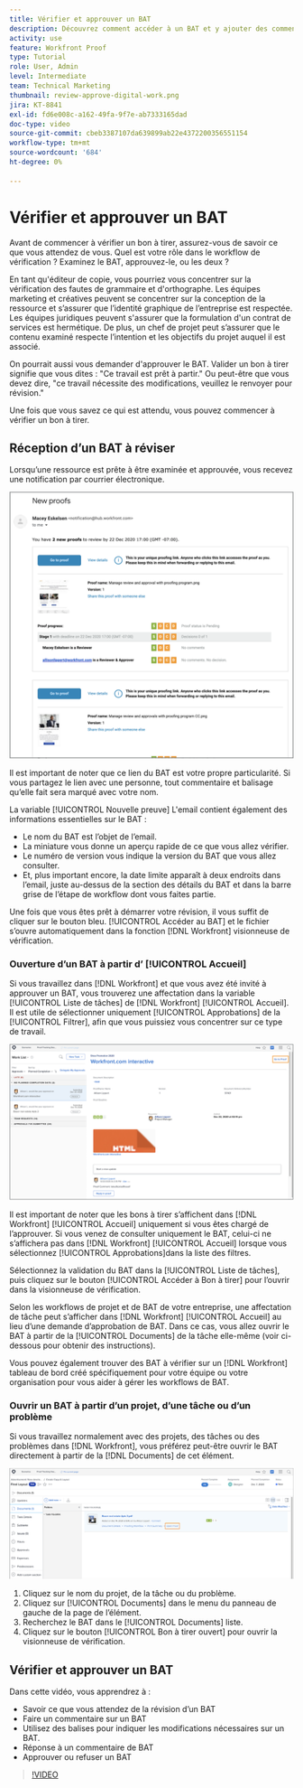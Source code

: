 ```yaml
---
title: Vérifier et approuver un BAT
description: Découvrez comment accéder à un BAT et y ajouter des commentaires, utiliser des balises pour indiquer les modifications nécessaires, répondre aux commentaires du BAT et prendre une décision sur un BAT dans [!DNL Workfront].
activity: use
feature: Workfront Proof
type: Tutorial
role: User, Admin
level: Intermediate
team: Technical Marketing
thumbnail: review-approve-digital-work.png
jira: KT-8841
exl-id: fd6e008c-a162-49fa-9f7e-ab7333165dad
doc-type: video
source-git-commit: cbeb3387107da639899ab22e4372200356551154
workflow-type: tm+mt
source-wordcount: '684'
ht-degree: 0%

---
```


# Vérifier et approuver un BAT

Avant de commencer à vérifier un bon à tirer, assurez-vous de savoir ce que vous attendez de vous. Quel est votre rôle dans le workflow de vérification ? Examinez le BAT, approuvez-le, ou les deux ?

En tant qu&#39;éditeur de copie, vous pourriez vous concentrer sur la vérification des fautes de grammaire et d&#39;orthographe. Les équipes marketing et créatives peuvent se concentrer sur la conception de la ressource et s’assurer que l’identité graphique de l’entreprise est respectée. Les équipes juridiques peuvent s&#39;assurer que la formulation d&#39;un contrat de services est hermétique. De plus, un chef de projet peut s’assurer que le contenu examiné respecte l’intention et les objectifs du projet auquel il est associé.

On pourrait aussi vous demander d&#39;approuver le BAT. Valider un bon à tirer signifie que vous dites : &quot;Ce travail est prêt à partir.&quot; Ou peut-être que vous devez dire, &quot;ce travail nécessite des modifications, veuillez le renvoyer pour révision.&quot;

Une fois que vous savez ce qui est attendu, vous pouvez commencer à vérifier un bon à tirer.

## Réception d’un BAT à réviser

Lorsqu’une ressource est prête à être examinée et approuvée, vous recevez une notification par courrier électronique.

![Image d’un nouvel email de BAT demandant la révision et l’approbation de deux bons à tirer dans [!DNL  Workfront].](assets/new-proof-emails.png)

Il est important de noter que ce lien du BAT est votre propre particularité. Si vous partagez le lien avec une personne, tout commentaire et balisage qu’elle fait sera marqué avec votre nom.

La variable [!UICONTROL Nouvelle preuve] L&#39;email contient également des informations essentielles sur le BAT :

* Le nom du BAT est l’objet de l’email.
* La miniature vous donne un aperçu rapide de ce que vous allez vérifier.
* Le numéro de version vous indique la version du BAT que vous allez consulter.
* Et, plus important encore, la date limite apparaît à deux endroits dans l’email, juste au-dessus de la section des détails du BAT et dans la barre grise de l’étape de workflow dont vous faites partie.

Une fois que vous êtes prêt à démarrer votre révision, il vous suffit de cliquer sur le bouton bleu. [!UICONTROL Accéder au BAT] et le fichier s’ouvre automatiquement dans la fonction [!DNL Workfront] visionneuse de vérification.

### Ouverture d’un BAT à partir d’ [!UICONTROL Accueil]

Si vous travaillez dans [!DNL Workfront] et que vous avez été invité à approuver un BAT, vous trouverez une affectation dans la variable [!UICONTROL Liste de tâches] de [!DNL Workfront] [!UICONTROL Accueil]. Il est utile de sélectionner uniquement [!UICONTROL Approbations] de la [!UICONTROL Filtrer], afin que vous puissiez vous concentrer sur ce type de travail.

![Une image de [!DNL Workfront] [!UICONTROL Accueil] avec la propriété [!UICONTROL Approbations] filtre activé et un BAT sélectionné dans la liste.](assets/open-proof-from-home.png)

Il est important de noter que les bons à tirer s’affichent dans [!DNL Workfront] [!UICONTROL Accueil] uniquement si vous êtes chargé de l’approuver. Si vous venez de consulter uniquement le BAT, celui-ci ne s’affichera pas dans [!DNL Workfront] [!UICONTROL Accueil] lorsque vous sélectionnez [!UICONTROL Approbations]dans la liste des filtres.

Sélectionnez la validation du BAT dans la [!UICONTROL Liste de tâches], puis cliquez sur le bouton [!UICONTROL Accéder à Bon à tirer] pour l’ouvrir dans la visionneuse de vérification.

Selon les workflows de projet et de BAT de votre entreprise, une affectation de tâche peut s’afficher dans [!DNL Workfront] [!UICONTROL Accueil] au lieu d’une demande d’approbation de BAT. Dans ce cas, vous allez ouvrir le BAT à partir de la [!UICONTROL Documents] de la tâche elle-même (voir ci-dessous pour obtenir des instructions).

Vous pouvez également trouver des BAT à vérifier sur un [!DNL Workfront] tableau de bord créé spécifiquement pour votre équipe ou votre organisation pour vous aider à gérer les workflows de BAT.

### Ouvrir un BAT à partir d’un projet, d’une tâche ou d’un problème

Si vous travaillez normalement avec des projets, des tâches ou des problèmes dans [!DNL Workfront], vous préférez peut-être ouvrir le BAT directement à partir de la [!DNL Documents] de cet élément.

![Une image de la [!UICONTROL Documents] section trouvée dans une [!DNL  Workfront] avec la tâche [!UICONTROL Bon à tirer ouvert]lien surligné.](assets/open-proof-from-documents.png)

1. Cliquez sur le nom du projet, de la tâche ou du problème.
2. Cliquez sur [!UICONTROL Documents] dans le menu du panneau de gauche de la page de l’élément.
3. Recherchez le BAT dans le [!UICONTROL Documents] liste.
4. Cliquez sur le bouton [!UICONTROL Bon à tirer ouvert] pour ouvrir la visionneuse de vérification.

## Vérifier et approuver un BAT

Dans cette vidéo, vous apprendrez à :

* Savoir ce que vous attendez de la révision d’un BAT
* Faire un commentaire sur un BAT
* Utilisez des balises pour indiquer les modifications nécessaires sur un BAT.
* Réponse à un commentaire de BAT
* Approuver ou refuser un BAT

>[!VIDEO](https://video.tv.adobe.com/v/335141/?quality=12&learn=on)

<!--
#### Learn more
* Create and manage proof comments
* Make decisions on a proof
* Review a static proof
* Tag users to share a proof
* Notifications for proof comments and decisions
-->

<!--
#### Guides
* Reviewing proofs in [!DNL Workfront]
* -->
